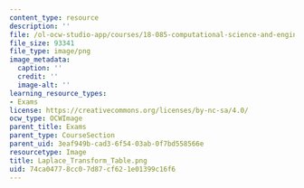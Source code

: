 ```yaml
---
content_type: resource
description: ''
file: /ol-ocw-studio-app/courses/18-085-computational-science-and-engineering-i-summer-2020/74ca04778cc07d87cf621e01399c16f6_Laplace_Transform_Table.png
file_size: 93341
file_type: image/png
image_metadata:
  caption: ''
  credit: ''
  image-alt: ''
learning_resource_types:
- Exams
license: https://creativecommons.org/licenses/by-nc-sa/4.0/
ocw_type: OCWImage
parent_title: Exams
parent_type: CourseSection
parent_uid: 3eaf949b-cad3-6f54-03ab-0f7bd558566e
resourcetype: Image
title: Laplace_Transform_Table.png
uid: 74ca0477-8cc0-7d87-cf62-1e01399c16f6
---
```

